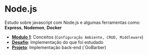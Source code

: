 # Node.js

Estudo sobre javascript com Node.js e algumas ferramentas como: **Express**, **Nodemon**, **Docker**

- [**Modulo 1**](Modulo%201): Conceitos (`Configuração Ambiente, CRUD, Middleware`)
- [**Desafio**](Desafio): Implementação do que foi estudado
- [**Projeto**](Projeto): Implementação back-end (`GoBarber)

